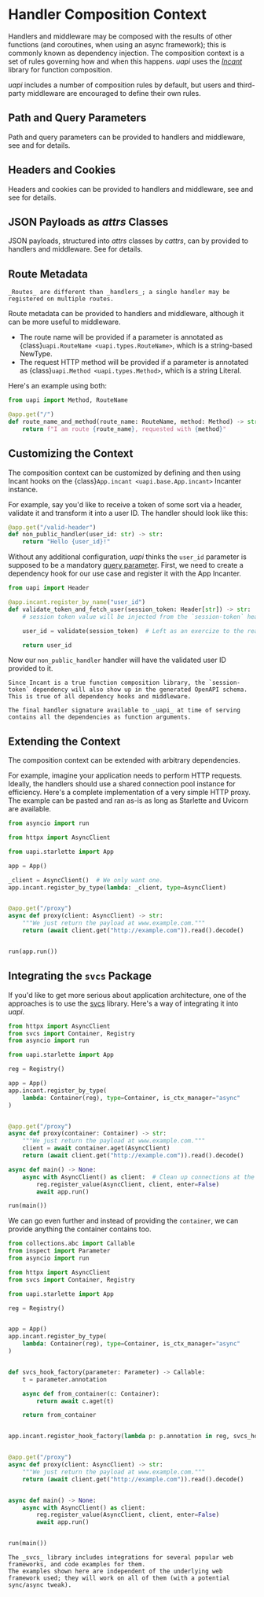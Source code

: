 # Handler Composition Context

Handlers and middleware may be composed with the results of other functions (and coroutines, when using an async framework); this is commonly known as dependency injection.
The composition context is a set of rules governing how and when this happens.
_uapi_ uses the [_Incant_](https://incant.threeofwands.com) library for function composition.

_uapi_ includes a number of composition rules by default, but users and third-party middleware are encouraged to define their own rules.

## Path and Query Parameters

Path and query parameters can be provided to handlers and middleware, see [](handlers.md#query-parameters) and [](handlers.md#path-parameters) for details.

## Headers and Cookies

Headers and cookies can be provided to handlers and middleware, see [](handlers.md#headers) and see [](handlers.md#cookies) for details.

## JSON Payloads as _attrs_ Classes

JSON payloads, structured into _attrs_ classes by _cattrs_, can by provided to handlers and middleware. See [](handlers.md#attrs-classes) for details.

## Route Metadata

```{tip}
_Routes_ are different than _handlers_; a single handler may be registered on multiple routes.
```

Route metadata can be provided to handlers and middleware, although it can be more useful to middleware.

- The route name will be provided if a parameter is annotated as {class}`uapi.RouteName <uapi.types.RouteName>`, which is a string-based NewType.
- The request HTTP method will be provided if a parameter is annotated as {class}`uapi.Method <uapi.types.Method>`, which is a string Literal.

Here's an example using both:

```python
from uapi import Method, RouteName

@app.get("/")
def route_name_and_method(route_name: RouteName, method: Method) -> str:
    return f"I am route {route_name}, requested with {method}"
```

## Customizing the Context

The composition context can be customized by defining and then using Incant hooks on the {class}`App.incant <uapi.base.App.incant>` Incanter instance.

For example, say you'd like to receive a token of some sort via a header, validate it and transform it into a user ID.
The handler should look like this:

```python
@app.get("/valid-header")
def non_public_handler(user_id: str) -> str:
    return "Hello {user_id}!"
```

Without any additional configuration, _uapi_ thinks the `user_id` parameter is supposed to be a mandatory [query parameter](handlers.md#query-parameters).
First, we need to create a dependency hook for our use case and register it with the App Incanter.

```python
from uapi import Header

@app.incant.register_by_name("user_id")
def validate_token_and_fetch_user(session_token: Header[str]) -> str:
    # session token value will be injected from the `session-token` header

    user_id = validate(session_token)  # Left as an exercize to the reader

    return user_id
```

Now our `non_public_handler` handler will have the validated user ID provided to it.

```{note}
Since Incant is a true function composition library, the `session-token` dependency will also show up in the generated OpenAPI schema.
This is true of all dependency hooks and middleware.

The final handler signature available to _uapi_ at time of serving contains all the dependencies as function arguments.
```

## Extending the Context

The composition context can be extended with arbitrary dependencies.

For example, imagine your application needs to perform HTTP requests.
Ideally, the handlers should use a shared connection pool instance for efficiency.
Here's a complete implementation of a very simple HTTP proxy.
The example can be pasted and ran as-is as long as Starlette and Uvicorn are available.

```python
from asyncio import run

from httpx import AsyncClient

from uapi.starlette import App

app = App()

_client = AsyncClient()  # We only want one.
app.incant.register_by_type(lambda: _client, type=AsyncClient)


@app.get("/proxy")
async def proxy(client: AsyncClient) -> str:
    """We just return the payload at www.example.com."""
    return (await client.get("http://example.com")).read().decode()


run(app.run())
```

## Integrating the `svcs` Package

If you'd like to get more serious about application architecture, one of the approaches is to use the [svcs](https://svcs.hynek.me/) library.
Here's a way of integrating it into _uapi_.

```python
from httpx import AsyncClient
from svcs import Container, Registry
from asyncio import run

from uapi.starlette import App

reg = Registry()

app = App()
app.incant.register_by_type(
    lambda: Container(reg), type=Container, is_ctx_manager="async"
)


@app.get("/proxy")
async def proxy(container: Container) -> str:
    """We just return the payload at www.example.com."""
    client = await container.aget(AsyncClient)
    return (await client.get("http://example.com")).read().decode()

async def main() -> None:
    async with AsyncClient() as client:  # Clean up connections at the end
        reg.register_value(AsyncClient, client, enter=False)
        await app.run()

run(main())
```

We can go even further and instead of providing the `container`, we can provide anything the container contains too.

```python
from collections.abc import Callable
from inspect import Parameter
from asyncio import run

from httpx import AsyncClient
from svcs import Container, Registry

from uapi.starlette import App

reg = Registry()


app = App()
app.incant.register_by_type(
    lambda: Container(reg), type=Container, is_ctx_manager="async"
)


def svcs_hook_factory(parameter: Parameter) -> Callable:
    t = parameter.annotation

    async def from_container(c: Container):
        return await c.aget(t)

    return from_container


app.incant.register_hook_factory(lambda p: p.annotation in reg, svcs_hook_factory)


@app.get("/proxy")
async def proxy(client: AsyncClient) -> str:
    """We just return the payload at www.example.com."""
    return (await client.get("http://example.com")).read().decode()


async def main() -> None:
    async with AsyncClient() as client:
        reg.register_value(AsyncClient, client, enter=False)
        await app.run()


run(main())
```

```{note}
The _svcs_ library includes integrations for several popular web frameworks, and code examples for them.
The examples shown here are independent of the underlying web framework used; they will work on all of them (with a potential sync/async tweak).
```
